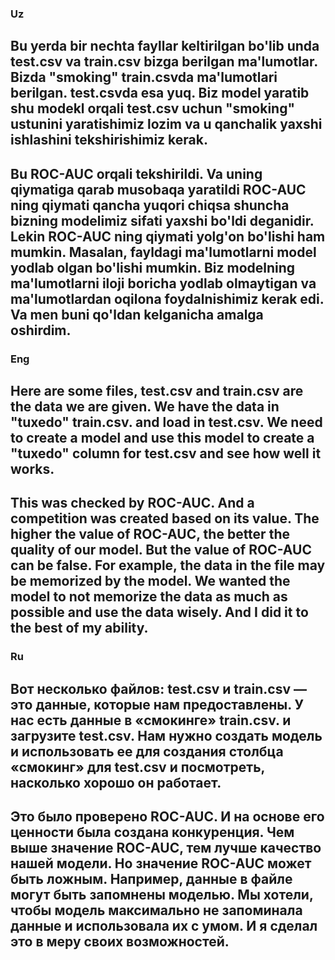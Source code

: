 ### Uz

## Bu yerda bir nechta fayllar keltirilgan  bo'lib unda test.csv va train.csv bizga berilgan ma'lumotlar. Bizda "smoking" train.csvda ma'lumotlari berilgan. test.csvda esa yuq. Biz model yaratib shu modekl orqali test.csv uchun "smoking" ustunini yaratishimiz lozim va u qanchalik yaxshi ishlashini tekshirishimiz kerak. 

## Bu ROC-AUC orqali tekshirildi. Va uning qiymatiga qarab musobaqa yaratildi ROC-AUC ning qiymati qancha yuqori chiqsa shuncha bizning modelimiz sifati yaxshi bo'ldi deganidir. Lekin ROC-AUC ning qiymati yolg'on bo'lishi ham mumkin. Masalan, fayldagi ma'lumotlarni model yodlab olgan bo'lishi mumkin. Biz modelning ma'lumotlarni iloji boricha yodlab olmaytigan va ma'lumotlardan  oqilona foydalnishimiz kerak edi. Va men buni qo'ldan kelganicha amalga  oshirdim.



 ### Eng

 ## Here are some files, test.csv and train.csv are the data we are given. We have the data in "tuxedo" train.csv. and load in test.csv. We need to create a model and use this model to create a "tuxedo" column for test.csv and see how well it works.

## This was checked by ROC-AUC. And a competition was created based on its value. The higher the value of ROC-AUC, the better the quality of our model. But the value of ROC-AUC can be false. For example, the data in the file may be memorized by the model. We wanted the model to not memorize the data as much as possible and use the data wisely. And I did it to the best of my ability.


### Ru

## Вот несколько файлов: test.csv и train.csv — это данные, которые нам предоставлены. У нас есть данные в «смокинге» train.csv. и загрузите test.csv. Нам нужно создать модель и использовать ее для создания столбца «смокинг» для test.csv и посмотреть, насколько хорошо он работает.

## Это было проверено ROC-AUC. И на основе его ценности была создана конкуренция. Чем выше значение ROC-AUC, тем лучше качество нашей модели. Но значение ROC-AUC может быть ложным. Например, данные в файле могут быть запомнены моделью. Мы хотели, чтобы модель максимально не запоминала данные и использовала их с умом. И я сделал это в меру своих возможностей.
